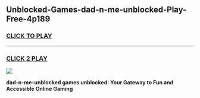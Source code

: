 
## Unblocked-Games-dad-n-me-unblocked-Play-Free-4p189
<h3>
<a href="https://premium76.site?title=dad-n-me-unblocked&ref=10A">CLICK TO PLAY</a></h3>
<hr>

<h3>
<a href="https://premium76.site?title=dad-n-me-unblocked&ref=10A">CLICK 2 PLAY</a>
  
</h3>

<a href="https://premium76.site?title=dad-n-me-unblocked&ref=10A"><img src="https://clearcache.store/games.png"></a>


**dad-n-me-unblocked games unblocked: Your Gateway to Fun and Accessible Online Gaming**
